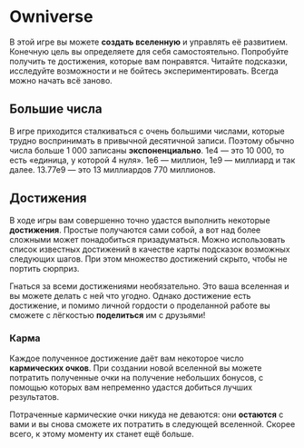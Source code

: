 # Owniverse

В этой игре вы можете **создать вселенную** и управлять её развитием. Конечную цель вы определяете для себя самостоятельно. Попробуйте получить те достижения, которые вам понравятся. Читайте подсказки, исследуйте возможности и не бойтесь экспериментировать. Всегда можно начать всё заново.

## Большие числа

В игре приходится сталкиваться с очень большими числами, которые трудно воспринимать в привычной десятичной записи. Поэтому обычно числа больше 1 000 записаны **экспоненциально**. 1e4 — это 10 000, то есть «единица, у которой 4 нуля». 1е6 — миллион, 1е9 — миллиард и так далее. 13.77е9 — это 13 миллиардов 770 миллионов.

## Достижения

В ходе игры вам совершенно точно удастся выполнить некоторые **достижения**. Простые получаются сами собой, а вот над более сложными может понадобиться призадуматься. Можно использовать список известных достижений в качестве карты подсказок возможных следующих шагов. При этом множество достижений скрыто, чтобы не портить сюрприз.

Гнаться за всеми достижениями необязательно. Это ваша вселенная и вы можете делать с ней что угодно. Однако достижение есть достижение, и помимо личной гордости о проделанной работе вы сможете с лёгкостью **поделиться** им с друзьями!

### Карма

Каждое полученное достижение даёт вам некоторое число **кармических очков**. При создании новой вселенной вы можете потратить полученные очки на получение небольших бонусов, с помощью которых вам непременно удастся добиться лучших результатов.

Потраченные кармические очки никуда не деваются: они **остаются** с вами и вы снова сможете их потратить в следующей вселенной. Скорее всего, к этому моменту их станет ещё больше.